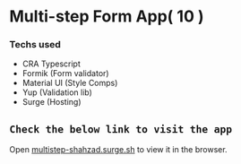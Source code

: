 # Multi-step Form App( 10 )

### Techs used

- CRA Typescript
- Formik (Form validator)
- Material UI (Style Comps)
- Yup (Validation lib)
- Surge (Hosting)

## `Check the below link to visit the app`

Open [multistep-shahzad.surge.sh](https://multistep-shahzad.surge.sh/) to view it in the browser.
